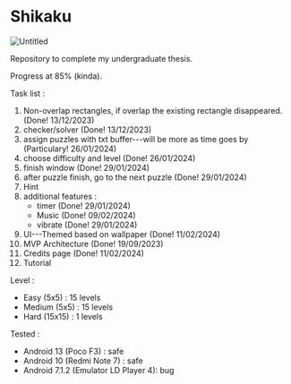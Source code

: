 # Shikaku
  ![Untitled](https://github.com/ajiajaa/Shikaku/assets/95739606/38f1716b-49ed-41ed-a8b0-7c0b6b6cc4e2)

Repository to complete my undergraduate thesis.

Progress at 85% (kinda).

Task list :
1. Non-overlap rectangles, if overlap the existing rectangle disappeared. (Done! 13/12/2023)
2. checker/solver (Done! 13/12/2023)
3. assign puzzles with txt buffer---will be more as time goes by (Particulary! 26/01/2024)
4. choose difficulty and level (Done! 26/01/2024)
5. finish window (Done! 29/01/2024)
6. after puzzle finish, go to the next puzzle (Done! 29/01/2024)
7. Hint
8. additional features :
     - timer (Done! 29/01/2024)
     - Music (Done! 09/02/2024)
     - vibrate (Done! 29/01/2024)
9. UI---Themed based on wallpaper (Done! 11/02/2024)
10. MVP Architecture (Done! 19/09/2023)
11. Credits page (Done! 11/02/2024)
12. Tutorial

Level :
- Easy (5x5) : 15 levels
- Medium (5x5) : 15 levels
- Hard (15x15) : 1 levels

Tested :
- Android 13 (Poco F3) : safe
- Android 10 (Redmi Note 7) : safe
- Android 7.1.2 (Emulator LD Player 4): bug
